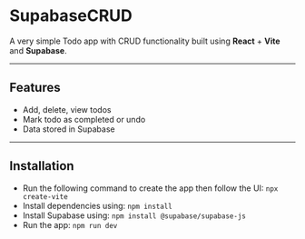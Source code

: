 # SupabaseCRUD

A very simple Todo app with CRUD functionality built using **React** + **Vite** and **Supabase**.

---

## Features

- Add, delete, view todos
- Mark todo as completed or undo
- Data stored in Supabase

---

## Installation

- Run the following command to create the app then follow the UI: `npx create-vite`
- Install dependencies using: `npm install`
- Install Supabase using: `npm install @supabase/supabase-js`
- Run the app: `npm run dev`
